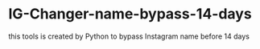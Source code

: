 # IG-Changer-name-bypass-14-days
this tools is created by Python to bypass Instagram name before 14 days
